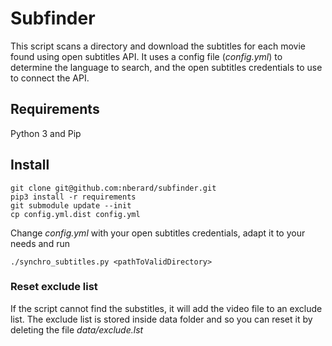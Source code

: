 # Subfinder

This script scans a directory and download the subtitles for each movie found using open subtitles API.
It uses a config file (_config.yml_) to determine the language to search, and the open subtitles credentials to use to connect the API.

## Requirements

Python 3 and Pip

## Install

```
git clone git@github.com:nberard/subfinder.git 
pip3 install -r requirements
git submodule update --init
cp config.yml.dist config.yml
```

Change _config.yml_ with your open subtitles credentials, adapt it to your needs and run

```
./synchro_subtitles.py <pathToValidDirectory>
```

### Reset exclude list

If the script cannot find the substitles, it will add the video file to an exclude list.
The exclude list is stored inside data folder and so you can reset it by deleting the file _data/exclude.lst_